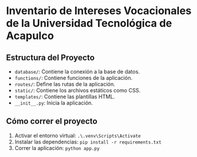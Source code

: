 # Inventario de Intereses Vocacionales de la Universidad Tecnológica de Acapulco

<!-- angeles tonta  -->

## Estructura del Proyecto

- `database/`: Contiene la conexión a la base de datos.
- `functions/`: Contiene funciones de la aplicación.
- `routes/`: Define las rutas de la aplicación.
- `static/`: Contiene los archivos estáticos como CSS.
- `templates/`: Contiene las plantillas HTML.
- `__init__.py`: Inicia la aplicación.

## Cómo correr el proyecto

1. Activar el entorno virtual: `.\.venv\Scripts\Activate`
2. Instalar las dependencias: `pip install -r requirements.txt`
3. Correr la aplicación: `python app.py`